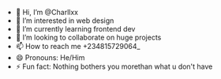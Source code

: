 - 👋 Hi, I’m @Charllxx
- 👀 I’m interested in web design
- 🌱 I’m currently learning frontend dev
- 💞️ I’m looking to collaborate on huge projects
- 📫 How to reach me +234815729064_
- 😄 Pronouns: He/Him
- ⚡ Fun fact: Nothing bothers you morethan what u don't have

<!---
Charllxx/Charllxx is a ✨ special ✨ repository because its `README.md` (this file) appears on your GitHub profile.
You can click the Preview link to take a look at your changes.
--->
